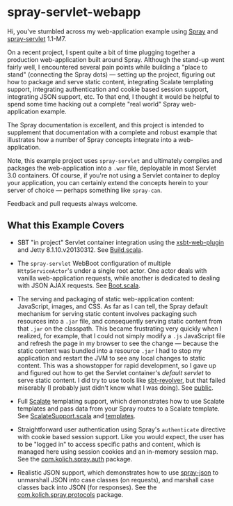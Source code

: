 # spray-servlet-webapp

Hi, you've stumbled across my web-application example using <a href="http://spray.io">Spray</a> and <a href="http://spray.io/documentation/spray-servlet/">spray-servlet</a> 1.1-M7.

On a recent project, I spent quite a bit of time plugging together a production web-application built around Spray.  Although the stand-up went fairly well, I encountered several pain points while building a "place to stand" (connecting the Spray dots) &mdash; setting up the project, figuring out how to package and serve static content, integrating Scalate templating support, integrating authentication and cookie based session support, integrating JSON support, etc.  To that end, I thought it would be helpful to spend some time hacking out a complete "real world" Spray web-application example.

The Spray documentation is excellent, and this project is intended to supplement that documentation with a complete and robust example that illustrates how a number of Spray concepts integrate into a web-application.

Note, this example project uses `spray-servlet` and ultimately compiles and packages the web-application into a `.war` file, deployable in most Servlet 3.0 containers.  Of course, if you're not using a Servlet container to deploy your application, you can certainly extend the concepts herein to your server of choice &mdash; perhaps something like `spray-can`.

Feedback and pull requests always welcome.

## What this Example Covers

* SBT "in project" Servlet container integration using the <a href="https://github.com/JamesEarlDouglas/xsbt-web-plugin">xsbt-web-plugin</a> and Jetty 8.1.10.v20130312.  See <a href="https://github.com/markkolich/spray-servlet-webapp/blob/master/project/Build.scala">Build.scala</a>.

* The `spray-servlet` WebBoot configuration of multiple `HttpServiceActor`'s under a single root actor. One actor deals with vanilla web-application requests, while another is dedicated to dealing with JSON AJAX requests. See <a href="https://github.com/markkolich/spray-servlet-webapp/blob/master/src/main/scala/com/kolich/spray/Boot.scala">Boot.scala</a>.

* The serving and packaging of static web-application content: JavaScript, images, and CSS.  As far as I can tell, the Spray default mechanism for serving static content involves packaging such resources into a `.jar` file, and consequently serving static content from that `.jar` on the classpath.  This became frustrating very quickly when I realized, for example, that I could not simply modify a `.js` JavaScript file and refresh the page in my browser to see the change &mdash; because the static content was bundled into a resource `.jar` I had to stop my application and restart the JVM to see any local changes to static content.  This was a showstopper for rapid development, so I gave up and figured out how to get the Servlet container's *default servlet* to serve static content.  I did try to use tools like <a href="https://github.com/spray/sbt-revolver">sbt-revolver</a>, but that failed miserably (I probably just didn't know what I was doing).  See <a href="https://github.com/markkolich/spray-servlet-webapp/tree/master/src/main/webapp/public">public</a>.

* Full <a href="http://scalate.fusesource.org">Scalate</a> templating support, which demonstrates how to use Scalate templates and pass data from your Spray routes to a Scalate template.  See <a href="https://github.com/markkolich/spray-servlet-webapp/blob/master/src/main/scala/com/kolich/spray/templating/ScalateSupport.scala">ScalateSupport.scala</a> and <a href="https://github.com/markkolich/spray-servlet-webapp/tree/master/src/main/resources/templates">templates</a>.

* Straightforward user authentication using Spray's `authenticate` directive with cookie based session support.  Like you would expect, the user has to be "logged in" to access specific paths and content, which is managed here using session cookies and an in-memory session map.  See the <a href="https://github.com/markkolich/spray-servlet-webapp/tree/master/src/main/scala/com/kolich/spray/auth">com.kolich.spray.auth</a> package.

* Realistic JSON support, which demonstrates how to use <a href="https://github.com/spray/spray-json">spray-json</a> to unmarshall JSON into case classes (on requests), and marshall case classes back into JSON (for responses).  See the <a href="https://github.com/markkolich/spray-servlet-webapp/tree/master/src/main/scala/com/kolich/spray/protocols">com.kolich.spray.protocols</a> package.
